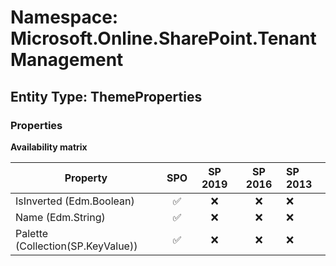 # Namespace: Microsoft.Online.SharePoint.TenantManagement

## Entity Type: ThemeProperties

### Properties

**Availability matrix**

Property | SPO | SP 2019 | SP 2016 | SP 2013
----------|:---:|:-------:|:-------:|:-------
IsInverted (Edm.Boolean) | ✅ | ❌ | ❌ | ❌
Name (Edm.String) | ✅ | ❌ | ❌ | ❌
Palette (Collection(SP.KeyValue)) | ✅ | ❌ | ❌ | ❌

